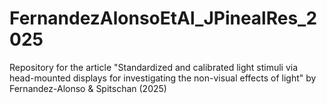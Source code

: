 # FernandezAlonsoEtAl_JPinealRes_2025
Repository for the article "Standardized and calibrated light stimuli via head-mounted displays for investigating the non-visual effects of light" by Fernandez-Alonso &amp; Spitschan (2025)
